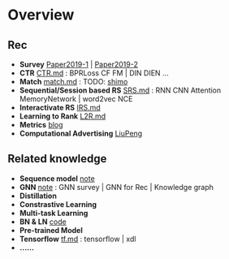 # Overview

## Rec 

* **Survey** [Paper2019-1](https://dl.acm.org/doi/abs/10.1145/3285029) |  [Paper2019-2](https://link.springer.com/article/10.1007/s10462-018-9654-y)
* **CTR** [CTR.md](./CTR.md) : BPRLoss CF FM | DIN DIEN ... 
* **Match** [match.md](./match.md)  : TODO: [shimo](https://shimo.im/docs/kPHxCwGJW3CYv9tQ)
* **Sequential/Session based RS** [SRS.md](./SRS.md) : RNN CNN Attention MemoryNetwork | word2vec NCE
* **Interactivate RS**  [IRS.md](./IRS.md)
* **Learning to Rank** [L2R.md](./L2R.md)
* **Metrics** [blog](https://zhuanlan.zhihu.com/p/38875570)
* **Computational Advertising**  [LiuPeng](https://shimo.im/docs/ppHhdG3VWddpXHCG)

## Related knowledge

* **Sequence model** [note](https://shimo.im/docs/cvSiosMDmN4XSKeW)
* **GNN** [note](https://shimo.im/docs/Tt8TqKVDHWWRgVVP) : GNN survey | GNN for Rec | Knowledge graph
* **Distillation**
* **Constrastive Learning**
* **Multi-task Learning**
* **BN & LN**  [code](./code/BN)
* **Pre-trained Model**
* **Tensorflow** [tf.md](./tf.md) : tensorflow | xdl
* **......**

